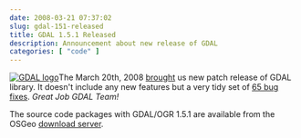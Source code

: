 ```yaml
---
date: 2008-03-21 07:37:02
slug: gdal-151-released
title: GDAL 1.5.1 Released
description: Announcement about new release of GDAL
categories: [ "code" ]
---
```


[![GDAL logo](/images/logos/gdal-logo.png)](http://www.gdal.org/)The March 20th, 2008 [brought](http://lists.osgeo.org/pipermail/gdal-dev/2008-March/016555.html) us new patch release of GDAL library. It doesn't include any new features but a very tidy set of [65 bug fixes](http://trac.osgeo.org/gdal/wiki/Release/1.5.1-News). _Great Job GDAL Team!_

The source code packages with GDAL/OGR 1.5.1 are available from the OSGeo [download server](http://download.osgeo.org/gdal/).
